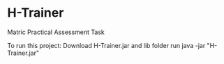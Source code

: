 # H-Trainer
Matric Practical Assessment Task

To run this project:
Download H-Trainer.jar and lib folder
run java -jar "H-Trainer.jar"

